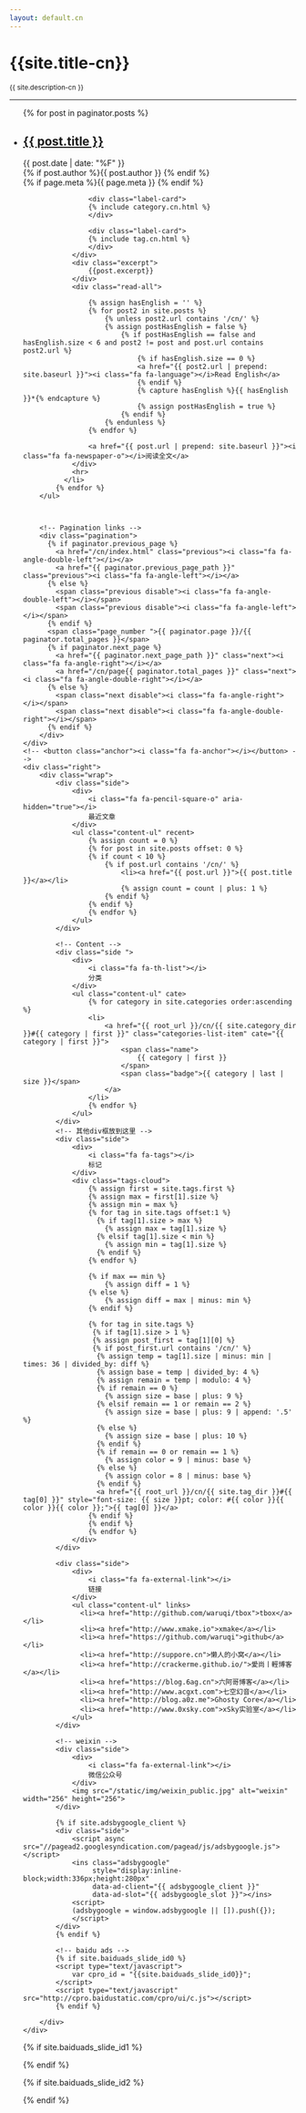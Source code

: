```yaml
---
layout: default.cn
---
```


<div class="page clearfix" index>
    <div class="left">
        <h1>{{site.title-cn}}</h1>
        <small>{{ site.description-cn }}</small>
        <hr>
        <ul>
            {% for post in paginator.posts %}
              <li>
                <h2>
                  <a class="post-link" href="{{ post.url | prepend: site.baseurl }}">{{ post.title }}</a>
                </h2>
                <div class="label">
                    <div class="label-card">
                        <i class="fa fa-calendar"></i>{{ post.date | date: "%F" }}
                    </div>
                    <div class="label-card">
                        {% if post.author %}<i class="fa fa-user"></i>{{ post.author }}
                        {% endif %}
                    </div>
                    <div class="label-card">
                        {% if page.meta %}<i class="fa fa-key"></i>{{ page.meta }}  {% endif %}
                    </div>

                    <div class="label-card">
                    {% include category.cn.html %}
                    </div>

                    <div class="label-card">
                    {% include tag.cn.html %}
                    </div>
                </div>
                <div class="excerpt">
                    {{post.excerpt}}
                </div>
                <div class="read-all">
 
                    {% assign hasEnglish = '' %}
                    {% for post2 in site.posts %}
                        {% unless post2.url contains '/cn/' %}
                        {% assign postHasEnglish = false %}
                            {% if postHasEnglish == false and hasEnglish.size < 6 and post2 != post and post.url contains post2.url %}
                                {% if hasEnglish.size == 0 %}
                                <a href="{{ post2.url | prepend: site.baseurl }}"><i class="fa fa-language"></i>Read English</a>
                                {% endif %}
                                {% capture hasEnglish %}{{ hasEnglish }}*{% endcapture %}
                                {% assign postHasEnglish = true %}
                            {% endif %}
                        {% endunless %}
                    {% endfor %}

                    <a href="{{ post.url | prepend: site.baseurl }}"><i class="fa fa-newspaper-o"></i>阅读全文</a>
                </div>
                <hr>
              </li>
            {% endfor %}
        </ul>



        <!-- Pagination links -->
        <div class="pagination">
          {% if paginator.previous_page %}
            <a href="/cn/index.html" class="previous"><i class="fa fa-angle-double-left"></i></a>
            <a href="{{ paginator.previous_page_path }}" class="previous"><i class="fa fa-angle-left"></i></a>
          {% else %}
            <span class="previous disable"><i class="fa fa-angle-double-left"></i></span>
            <span class="previous disable"><i class="fa fa-angle-left"></i></span>
          {% endif %}
          <span class="page_number ">{{ paginator.page }}/{{ paginator.total_pages }}</span>
          {% if paginator.next_page %}
            <a href="{{ paginator.next_page_path }}" class="next"><i class="fa fa-angle-right"></i></a>
            <a href="/cn/page{{ paginator.total_pages }}" class="next"><i class="fa fa-angle-double-right"></i></a>
          {% else %}
            <span class="next disable"><i class="fa fa-angle-right"></i></span>
            <span class="next disable"><i class="fa fa-angle-double-right"></i></span>
          {% endif %}
        </div>
    </div>
    <!-- <button class="anchor"><i class="fa fa-anchor"></i></button> -->
    <div class="right">
        <div class="wrap">
            <div class="side">
                <div>
                    <i class="fa fa-pencil-square-o" aria-hidden="true"></i>
                    最近文章
                </div>
                <ul class="content-ul" recent>
                    {% assign count = 0 %}
                    {% for post in site.posts offset: 0 %}
                    {% if count < 10 %}
                        {% if post.url contains '/cn/' %}
                            <li><a href="{{ post.url }}">{{ post.title }}</a></li>
                            {% assign count = count | plus: 1 %}
                        {% endif %}
                    {% endif %}
                    {% endfor %}
                </ul>
            </div>

            <!-- Content -->
            <div class="side ">
                <div>
                    <i class="fa fa-th-list"></i>
                    分类
                </div>
                <ul class="content-ul" cate>
                    {% for category in site.categories order:ascending %}
                    <li>
                        <a href="{{ root_url }}/cn/{{ site.category_dir }}#{{ category | first }}" class="categories-list-item" cate="{{ category | first }}">
                            <span class="name">
                                {{ category | first }}
                            </span>
                            <span class="badge">{{ category | last | size }}</span>
                        </a>
                    </li>
                    {% endfor %}
                </ul>
            </div>
            <!-- 其他div框放到这里 -->
            <div class="side">
                <div>
                    <i class="fa fa-tags"></i>
                    标记
                </div>
                <div class="tags-cloud">
                    {% assign first = site.tags.first %}
                    {% assign max = first[1].size %}
                    {% assign min = max %}
                    {% for tag in site.tags offset:1 %}
                      {% if tag[1].size > max %}
                        {% assign max = tag[1].size %}
                      {% elsif tag[1].size < min %}
                        {% assign min = tag[1].size %}
                      {% endif %}
                    {% endfor %}

                    {% if max == min %}
                        {% assign diff = 1 %}
                    {% else %}    
                        {% assign diff = max | minus: min %}
                    {% endif %}

                    {% for tag in site.tags %}
                     {% if tag[1].size > 1 %}
                     {% assign post_first = tag[1][0] %}
                     {% if post_first.url contains '/cn/' %}
                      {% assign temp = tag[1].size | minus: min | times: 36 | divided_by: diff %}
                      {% assign base = temp | divided_by: 4 %}
                      {% assign remain = temp | modulo: 4 %}
                      {% if remain == 0 %}
                        {% assign size = base | plus: 9 %}
                      {% elsif remain == 1 or remain == 2 %}
                        {% assign size = base | plus: 9 | append: '.5' %}
                      {% else %}
                        {% assign size = base | plus: 10 %}
                      {% endif %}
                      {% if remain == 0 or remain == 1 %}
                        {% assign color = 9 | minus: base %}
                      {% else %}
                        {% assign color = 8 | minus: base %}
                      {% endif %}
                      <a href="{{ root_url }}/cn/{{ site.tag_dir }}#{{ tag[0] }}" style="font-size: {{ size }}pt; color: #{{ color }}{{ color }}{{ color }};">{{ tag[0] }}</a>
                    {% endif %}
                    {% endif %}
                    {% endfor %}
                </div>
            </div>

            <div class="side">
                <div>
                    <i class="fa fa-external-link"></i>
                    链接
                </div>
                <ul class="content-ul" links>
                  <li><a href="http://github.com/waruqi/tbox">tbox</a></li>
                  <li><a href="http://www.xmake.io">xmake</a></li>
                  <li><a href="https://github.com/waruqi">github</a></li>
                  <li><a href="http://suppore.cn">懒人的小窝</a></li>
                  <li><a href="http://crackerme.github.io/">愛尚丨輕博客</a></li>
                  <li><a href="https://blog.6ag.cn">六阿哥博客</a></li>
                  <li><a href="http://www.acgxt.com">七空幻音</a></li>
                  <li><a href="http://blog.a0z.me">Ghosty Core</a></li>
                  <li><a href="http://www.0xsky.com">xSky实验室</a></li>
                </ul>
            </div> 

            <!-- weixin -->
            <div class="side">
                <div>
                    <i class="fa fa-external-link"></i>
                    微信公众号
                </div>
                <img src="/static/img/weixin_public.jpg" alt="weixin" width="256" height="256">
            </div> 

            {% if site.adsbygoogle_client %}
            <div class="side">
                <script async src="//pagead2.googlesyndication.com/pagead/js/adsbygoogle.js"></script>
                <ins class="adsbygoogle"
                     style="display:inline-block;width:336px;height:280px"
                     data-ad-client="{{ adsbygoogle_client }}"
                     data-ad-slot="{{ adsbygoogle_slot }}"></ins>
                <script>
                (adsbygoogle = window.adsbygoogle || []).push({});
                </script>
            </div> 
            {% endif %}

            <!-- baidu ads -->
            {% if site.baiduads_slide_id0 %}
            <script type="text/javascript">
                var cpro_id = "{{site.baiduads_slide_id0}}";
            </script>
            <script type="text/javascript" src="http://cpro.baidustatic.com/cpro/ui/c.js"></script>
            {% endif %}

        </div>
    </div>
</div>

<!-- baidu ads -->
{% if site.baiduads_slide_id1 %}
<script type="text/javascript">
    var cpro_id = "{{site.baiduads_slide_id1}}";
</script>
<script type="text/javascript" src="http://cpro.baidustatic.com/cpro/ui/c.js"></script>
{% endif %}

{% if site.baiduads_slide_id2 %}
<script type="text/javascript">
    function isPC(){    
        var userAgentInfo = navigator.userAgent;  
        var Agents = new Array("Android", "iPhone", "SymbianOS", "Windows Phone", "iPad", "iPod");    
        var flag = true;    
        for (var v = 0; v < Agents.length; v++) {    
            if (userAgentInfo.indexOf(Agents[v]) > 0) { flag = false; break; }    
        }    
        return flag;    
    }  
    var cpro_id = !isPC()? "{{site.baiduads_slide_id2}}" : "";
</script>
<script type="text/javascript" src="http://cpro.baidustatic.com/cpro/ui/cm.js"></script>
{% endif %}
